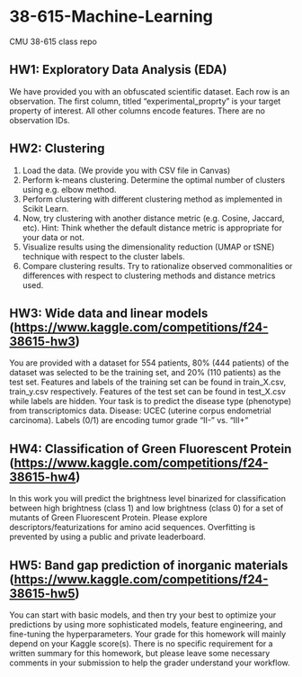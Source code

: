 # 38-615-Machine-Learning
CMU 38-615 class repo

## HW1: Exploratory Data Analysis (EDA)

We have provided you with an obfuscated scientific dataset. Each row is an observation. The first column, titled “experimental_proprty” is your target property of interest. All other columns encode features. There are no observation IDs.


## HW2: Clustering

1. Load the data. (We provide you with CSV file in Canvas)
2. Perform k-means clustering. Determine the optimal number of clusters using e.g. elbow
method.
3. Perform clustering with different clustering method as implemented in Scikit Learn.
4. Now, try clustering with another distance metric (e.g. Cosine, Jaccard, etc). Hint: Think
whether the default distance metric is appropriate for your data or not.
5. Visualize results using the dimensionality reduction (UMAP or tSNE) technique with
respect to the cluster labels.
6. Compare clustering results. Try to rationalize observed commonalities or differences
with respect to clustering methods and distance metrics used.


## HW3: Wide data and linear models (https://www.kaggle.com/competitions/f24-38615-hw3)

You are provided with a dataset for 554 patients, 80% (444 patients) of the dataset was selected to be the training set, and 20% (110 patients) as the test set. Features and labels of the training set can be found in train_X.csv, train_y.csv respectively. Features of the test set can be found in test_X.csv while labels are hidden.
Your task is to predict the disease type (phenotype) from transcriptomics data. Disease: UCEC (uterine corpus endometrial carcinoma). Labels (0/1) are encoding tumor grade “II-” vs. “III+”


## HW4: Classification of Green Fluorescent Protein (https://www.kaggle.com/competitions/f24-38615-hw4)

In this work you will predict the brightness level binarized for classification between high brightness (class 1) and low brightness (class 0) for a set of mutants of Green Fluorescent Protein. Please explore descriptors/featurizations for amino acid sequences. Overfitting is prevented by using a public and private leaderboard.


## HW5: Band gap prediction of inorganic materials (https://www.kaggle.com/competitions/f24-38615-hw5)

You can start with basic models, and then try your best to optimize your predictions by using more sophisticated models, feature engineering, and fine-tuning the hyperparameters. Your grade for this homework will mainly depend on your Kaggle score(s). There is no specific requirement for a written summary for this homework, but please leave some necessary comments in your submission to help the grader understand your workflow.
